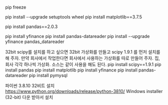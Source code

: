 pip freeze

pip install --upgrade setuptools wheel
pip install matplotlib==3.7.5

pip install pandas==2.0.3

pip install yfinance
pip install pandas-datareader
pip install --upgrade yfinance pandas_datareader

32bit scipy를 설치를 하고 싶으면
32bit 가상화를 만들고 scipy 1.9.1 를 먼저 설치를 해 주자.
만약 회사에서 작업한다면 회사에서 사용하는 가상화를 따로 만들어 주자.
집, 회사 각각 하나씩 가상화. 소스는 같이 사용을 해도 된다.
pip install scipy==1.9.1
pip install pandas
pip install matplotlib
pip install yfinance
pip install pandas-datareader
pip install pymysql


파이썬 3.8.10 32비트 설치
https://www.python.org/downloads/release/python-3810/
Windows installer (32-bit) 다운 받아서 설치



